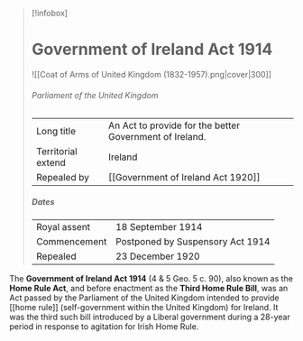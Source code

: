 >[!infobox] 
> # Government of Ireland Act 1914
> ![[Coat of Arms of United Kingdom (1832-1957).png|cover|300]]
> ###### Parliament of the United Kingdom
> |  |  | 
> | ---- | ---- | 
> | Long title | An Act to provide for the better Government of Ireland. | 
> | Territorial extend | Ireland |
> | Repealed by | [[Government of Ireland Act 1920]] |
>
>##### Dates
>|  |  | 
>| -- | -- |
>| Royal assent | 18 September 1914 |
>| Commencement | Postponed by Suspensory Act 1914 |
>| Repealed | 23 December 1920 |

The **Government of Ireland Act 1914** (4 & 5 Geo. 5 c. 90), also known as the **Home Rule Act**, and before enactment as the **Third Home Rule Bill**, was an Act passed by the Parliament of the United Kingdom intended to provide [[home rule]] (self-government within the United Kingdom) for Ireland. It was the third such bill introduced by a Liberal government during a 28-year period in response to agitation for Irish Home Rule.